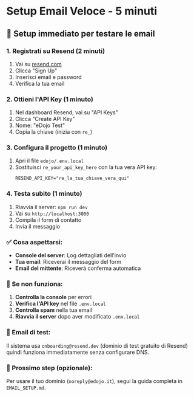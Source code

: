 # Setup Email Veloce - 5 minuti

## 🚀 Setup immediato per testare le email

### 1. Registrati su Resend (2 minuti)
1. Vai su [resend.com](https://resend.com)
2. Clicca "Sign Up" 
3. Inserisci email e password
4. Verifica la tua email

### 2. Ottieni l'API Key (1 minuto)
1. Nel dashboard Resend, vai su "API Keys"
2. Clicca "Create API Key"
3. Nome: "eDojo Test"
4. Copia la chiave (inizia con `re_`)

### 3. Configura il progetto (1 minuto)
1. Apri il file `edojo/.env.local`
2. Sostituisci `re_your_api_key_here` con la tua vera API key:
   ```
   RESEND_API_KEY="re_la_tua_chiave_vera_qui"
   ```

### 4. Testa subito (1 minuto)
1. Riavvia il server: `npm run dev`
2. Vai su `http://localhost:3000`
3. Compila il form di contatto
4. Invia il messaggio

### ✅ Cosa aspettarsi:
- **Console del server**: Log dettagliati dell'invio
- **Tua email**: Riceverai il messaggio del form
- **Email del mittente**: Riceverà conferma automatica

### 🔧 Se non funziona:
1. **Controlla la console** per errori
2. **Verifica l'API key** nel file `.env.local`
3. **Controlla spam** nella tua email
4. **Riavvia il server** dopo aver modificato `.env.local`

### 📧 Email di test:
Il sistema usa `onboarding@resend.dev` (dominio di test gratuito di Resend) quindi funziona immediatamente senza configurare DNS.

### 🎯 Prossimo step (opzionale):
Per usare il tuo dominio (`noreply@edojo.it`), segui la guida completa in `EMAIL_SETUP.md`. 